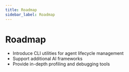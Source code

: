```yaml
---
title: Roadmap
sidebar_label: Roadmap
---
```


# Roadmap

- Introduce CLI utilities for agent lifecycle management
- Support additional AI frameworks
- Provide in-depth profiling and debugging tools
